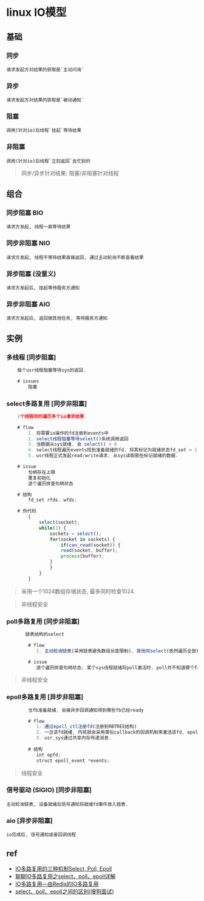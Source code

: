# linux IO模型

## 基础

### 同步  

    请求发起方对结果的获取是`主动问询`
  
### 异步  

    请求发起方对结果的获取是`被动通知`
  
### 阻塞  

    调用(针对io)后线程`挂起`等待结果  
  
### 非阻塞  

    调用(针对io)后线程`立刻返回`去忙别的
  
> 同步/异步针对结果; 阻塞/非阻塞针对线程

## 组合  

### 同步阻塞 BIO  

    请求方发起, 线程一直等待结果  
  
### 同步非阻塞 NIO  

    请求方发起, 线程不等待结果直接返回, 通过主动轮询不断查看结果  
  
### 异步阻塞 (没意义)  

    请求方发起后, 挂起等待服务方通知  
  
### 异步非阻塞 AIO  

    请求方发起后, 返回做其他任务, 等待服务方通知  
  
## 实例

### 多线程 [同步阻塞]

```js
    每个usr线程阻塞等待sys的返回.

    # issues
        阻塞
```

### select多路复用 [同步非阻塞]  

```js
    1个线程同时遍历多个io请求结果.

    # flow
        1. 将需要io操作的fd注册到events中
        2. select线程阻塞等待select()系统调用返回
        3. 当数据从sys就绪, 会 select() > 0
        4. select线程遍历events找到准备就绪的fd, 将其标记为就绪状态fd_set = 1.
        5. usr线程正式发起read/write请求, 从sys读取那些标记就绪的数据.

    # issue
        句柄存在上限
        重复初始化
        逐个遍历排查句柄状态

    # 结构
        fd_set rfds, wfds;

    # 伪代码
        {
            select(socket);
            while(1) {
                sockets = select();
                for(socket in sockets) {
                    if(can_read(socket)) {
                    read(socket, buffer);
                    process(buffer);
                }
                }
            }
        }
```

> 采用一个1024数组存储状态, 最多同时检查1024.

> 非线程安全

### poll多路复用 [同步非阻塞]  

```js
       链表结构的select

        # flow
           1. 主动轮询链表(采用链表避免数组长度限制), 其他同select(依然遍历全部fd, 看哪个fd有sys返回)  

        # issue
           逐个遍历排查句柄状态; 某个sys线程就绪将poll激活时, poll并不知道哪个fd有数据, 只能自己遍历.
```

> 非线程安全
  
### epoll多路复用 [异步非阻塞]  

```js
        当fb准备就绪, 会被异步回调通知得到哪些fb已经ready

        # flow
           1. 通过epoll_ctl注册fd(注册到RBTREE结构)
           2. 一旦该fd就绪, 内核就会采用类似callback的回调机制来激活该fd, epoll_wait便可以收到通知. (即不用再遍历而是监听回调进行io)
           3. usr,sys通过共享内存传递消息.
        
        # 结构
           int epfd;
           struct epoll_event *events;
```

> 线程安全

### 信号驱动 (SIGIO) [同步非阻塞]  

    主动轮询链表, 设备就绪后信号通知将就绪fd事件放入链表.  
  
### aio [异步非阻塞]  

    io完成后, 信号通知或者回调线程  
  
## ref

- [IO多路复用的三种机制Select, Poll, Epoll](https://www.jianshu.com/p/397449cadc9a)
- [聊聊IO多路复用之select、poll、epoll详解](https://my.oschina.net/xianggao/blog/663655)
- [IO多路复用—由Redis的IO多路复用](https://blog.csdn.net/happy_wu/article/details/80052617)
- [select、poll、epoll之间的区别(搜狗面试)](https://www.cnblogs.com/aspirant/p/9166944.html)
